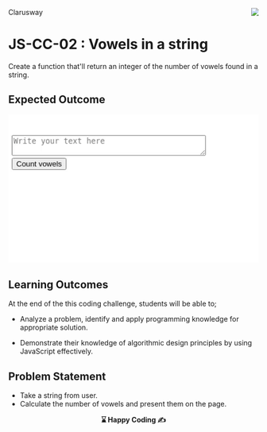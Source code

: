 <p>Clarusway<img align="right"
  src="https://secure.meetupstatic.com/photos/event/3/1/b/9/600_488352729.jpeg"  width="15px"></p>

# JS-CC-02 : Vowels in a string

Create a function that'll return an integer of the number of vowels found in a string.

## Expected Outcome

<img src="./vowels.gif" width="600" />

## Learning Outcomes

At the end of the this coding challenge, students will be able to;

- Analyze a problem, identify and apply programming knowledge for appropriate solution.

- Demonstrate their knowledge of algorithmic design principles by using JavaScript effectively.

## Problem Statement

- Take a string from user.
- Calculate the number of vowels and present them on the page.



<p align='center'><strong> ⌛ Happy Coding  ✍ </strong></p>
